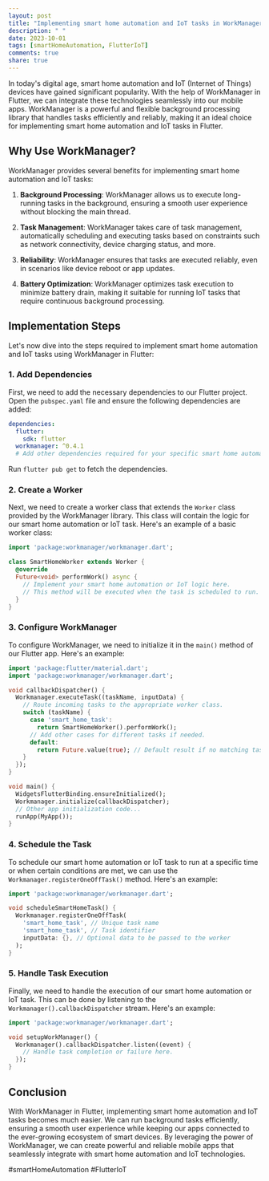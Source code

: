 ```yaml
---
layout: post
title: "Implementing smart home automation and IoT tasks in WorkManager for Flutter"
description: " "
date: 2023-10-01
tags: [smartHomeAutomation, FlutterIoT]
comments: true
share: true
---
```


In today's digital age, smart home automation and IoT (Internet of Things) devices have gained significant popularity. With the help of WorkManager in Flutter, we can integrate these technologies seamlessly into our mobile apps. WorkManager is a powerful and flexible background processing library that handles tasks efficiently and reliably, making it an ideal choice for implementing smart home automation and IoT tasks in Flutter.

## Why Use WorkManager?

WorkManager provides several benefits for implementing smart home automation and IoT tasks:

1. **Background Processing**: WorkManager allows us to execute long-running tasks in the background, ensuring a smooth user experience without blocking the main thread.

2. **Task Management**: WorkManager takes care of task management, automatically scheduling and executing tasks based on constraints such as network connectivity, device charging status, and more.

3. **Reliability**: WorkManager ensures that tasks are executed reliably, even in scenarios like device reboot or app updates.

4. **Battery Optimization**: WorkManager optimizes task execution to minimize battery drain, making it suitable for running IoT tasks that require continuous background processing.

## Implementation Steps

Let's now dive into the steps required to implement smart home automation and IoT tasks using WorkManager in Flutter:

### 1. Add Dependencies

First, we need to add the necessary dependencies to our Flutter project. Open the `pubspec.yaml` file and ensure the following dependencies are added:

```yaml
dependencies:
  flutter:
    sdk: flutter
  workmanager: ^0.4.1
  # Add other dependencies required for your specific smart home automation and IoT tasks.
```

Run `flutter pub get` to fetch the dependencies.

### 2. Create a Worker

Next, we need to create a worker class that extends the `Worker` class provided by the WorkManager library. This class will contain the logic for our smart home automation or IoT task. Here's an example of a basic worker class:

```dart
import 'package:workmanager/workmanager.dart';

class SmartHomeWorker extends Worker {
  @override
  Future<void> performWork() async {
    // Implement your smart home automation or IoT logic here.
    // This method will be executed when the task is scheduled to run.
  }
}
```

### 3. Configure WorkManager

To configure WorkManager, we need to initialize it in the `main()` method of our Flutter app. Here's an example:

```dart
import 'package:flutter/material.dart';
import 'package:workmanager/workmanager.dart';

void callbackDispatcher() {
  Workmanager.executeTask((taskName, inputData) {
    // Route incoming tasks to the appropriate worker class.
    switch (taskName) {
      case 'smart_home_task':
        return SmartHomeWorker().performWork();
      // Add other cases for different tasks if needed.
      default:
        return Future.value(true); // Default result if no matching task found.
    }
  });
}

void main() {
  WidgetsFlutterBinding.ensureInitialized();
  Workmanager.initialize(callbackDispatcher);
  // Other app initialization code...
  runApp(MyApp());
}
```

### 4. Schedule the Task

To schedule our smart home automation or IoT task to run at a specific time or when certain conditions are met, we can use the `Workmanager.registerOneOffTask()` method. Here's an example:

```dart
import 'package:workmanager/workmanager.dart';

void scheduleSmartHomeTask() {
  Workmanager.registerOneOffTask(
    'smart_home_task', // Unique task name
    'smart_home_task', // Task identifier
    inputData: {}, // Optional data to be passed to the worker
  );
}
```

### 5. Handle Task Execution

Finally, we need to handle the execution of our smart home automation or IoT task. This can be done by listening to the `Workmanager().callbackDispatcher` stream. Here's an example:

```dart
import 'package:workmanager/workmanager.dart';

void setupWorkManager() {
  Workmanager().callbackDispatcher.listen((event) {
    // Handle task completion or failure here.
  });
}
```

## Conclusion

With WorkManager in Flutter, implementing smart home automation and IoT tasks becomes much easier. We can run background tasks efficiently, ensuring a smooth user experience while keeping our apps connected to the ever-growing ecosystem of smart devices. By leveraging the power of WorkManager, we can create powerful and reliable mobile apps that seamlessly integrate with smart home automation and IoT technologies.

#smartHomeAutomation #FlutterIoT